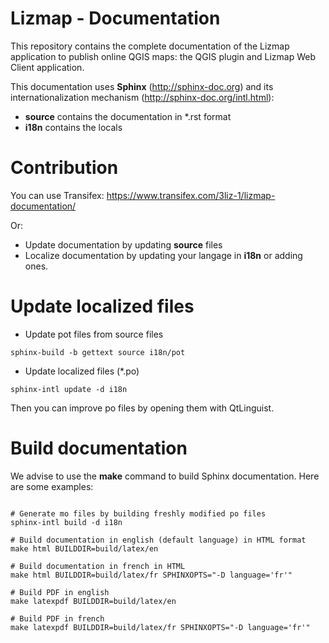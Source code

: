 Lizmap - Documentation
=======================

This repository contains the complete documentation of the Lizmap application to publish online QGIS maps: the QGIS plugin and Lizmap Web Client application.

This documentation uses **Sphinx** (http://sphinx-doc.org) and its internationalization mechanism (http://sphinx-doc.org/intl.html):
* **source** contains the documentation in \*.rst format
* **i18n** contains the locals

Contribution
=============

You can use Transifex: https://www.transifex.com/3liz-1/lizmap-documentation/

Or:
* Update documentation by updating **source** files
* Localize documentation by updating your langage in **i18n** or adding ones.

Update localized files
=======================

* Update pot files from source files

```
sphinx-build -b gettext source i18n/pot
```

* Update localized files (*.po)

```
sphinx-intl update -d i18n
```

Then you can improve po files by opening them with QtLinguist.

Build documentation
====================

We advise to use the **make** command to build Sphinx documentation. Here are some examples:

```

# Generate mo files by building freshly modified po files
sphinx-intl build -d i18n

# Build documentation in english (default language) in HTML format
make html BUILDDIR=build/latex/en

# Build documentation in french in HTML
make html BUILDDIR=build/latex/fr SPHINXOPTS="-D language='fr'"

# Build PDF in english
make latexpdf BUILDDIR=build/latex/en

# Build PDF in french
make latexpdf BUILDDIR=build/latex/fr SPHINXOPTS="-D language='fr'"

```
